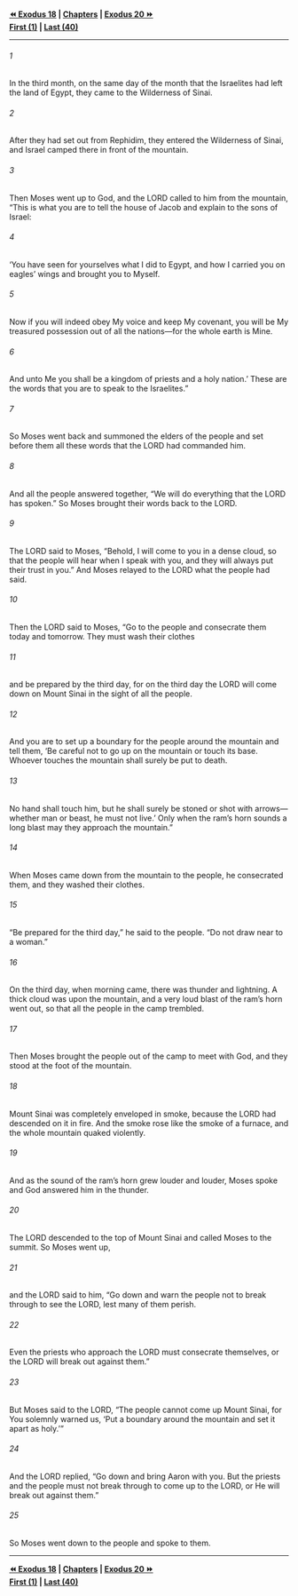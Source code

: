   
**[⏪ Exodus 18](./Exodus%2018.md) | [Chapters](./_index.md) | [Exodus 20 ⏩](./Exodus%2020.md)**  
**[First (1)](./Exodus%201.md) | [Last (40)](./Exodus%2040.md)**  
  
---  
  
###### 1  
In the third month, on the same day of the month that the Israelites had left the land of Egypt, they came to the Wilderness of Sinai.  
  
###### 2  
After they had set out from Rephidim, they entered the Wilderness of Sinai, and Israel camped there in front of the mountain.  
  
###### 3  
Then Moses went up to God, and the LORD called to him from the mountain, “This is what you are to tell the house of Jacob and explain to the sons of Israel:  
  
###### 4  
‘You have seen for yourselves what I did to Egypt, and how I carried you on eagles’ wings and brought you to Myself.  
  
###### 5  
Now if you will indeed obey My voice and keep My covenant, you will be My treasured possession out of all the nations—for the whole earth is Mine.  
  
###### 6  
And unto Me you shall be a kingdom of priests and a holy nation.’ These are the words that you are to speak to the Israelites.”  
  
###### 7  
So Moses went back and summoned the elders of the people and set before them all these words that the LORD had commanded him.  
  
###### 8  
And all the people answered together, “We will do everything that the LORD has spoken.” So Moses brought their words back to the LORD.  
  
###### 9  
The LORD said to Moses, “Behold, I will come to you in a dense cloud, so that the people will hear when I speak with you, and they will always put their trust in you.” And Moses relayed to the LORD what the people had said.  
  
###### 10  
Then the LORD said to Moses, “Go to the people and consecrate them today and tomorrow. They must wash their clothes  
  
###### 11  
and be prepared by the third day, for on the third day the LORD will come down on Mount Sinai in the sight of all the people.  
  
###### 12  
And you are to set up a boundary for the people around the mountain and tell them, ‘Be careful not to go up on the mountain or touch its base. Whoever touches the mountain shall surely be put to death.  
  
###### 13  
No hand shall touch him, but he shall surely be stoned or shot with arrows—whether man or beast, he must not live.’ Only when the ram’s horn sounds a long blast may they approach the mountain.”  
  
###### 14  
When Moses came down from the mountain to the people, he consecrated them, and they washed their clothes.  
  
###### 15  
“Be prepared for the third day,” he said to the people. “Do not draw near to a woman.”  
  
###### 16  
On the third day, when morning came, there was thunder and lightning. A thick cloud was upon the mountain, and a very loud blast of the ram’s horn went out, so that all the people in the camp trembled.  
  
###### 17  
Then Moses brought the people out of the camp to meet with God, and they stood at the foot of the mountain.  
  
###### 18  
Mount Sinai was completely enveloped in smoke, because the LORD had descended on it in fire. And the smoke rose like the smoke of a furnace, and the whole mountain quaked violently.  
  
###### 19  
And as the sound of the ram’s horn grew louder and louder, Moses spoke and God answered him in the thunder.  
  
###### 20  
The LORD descended to the top of Mount Sinai and called Moses to the summit. So Moses went up,  
  
###### 21  
and the LORD said to him, “Go down and warn the people not to break through to see the LORD, lest many of them perish.  
  
###### 22  
Even the priests who approach the LORD must consecrate themselves, or the LORD will break out against them.”  
  
###### 23  
But Moses said to the LORD, “The people cannot come up Mount Sinai, for You solemnly warned us, ‘Put a boundary around the mountain and set it apart as holy.’”  
  
###### 24  
And the LORD replied, “Go down and bring Aaron with you. But the priests and the people must not break through to come up to the LORD, or He will break out against them.”  
  
###### 25  
So Moses went down to the people and spoke to them.  
  
  
---  
  
**[⏪ Exodus 18](./Exodus%2018.md) | [Chapters](./_index.md) | [Exodus 20 ⏩](./Exodus%2020.md)**  
**[First (1)](./Exodus%201.md) | [Last (40)](./Exodus%2040.md)**  
  

